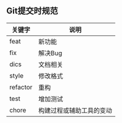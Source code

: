 ## Git提交时规范

关键字 | 说明
------|-------
feat | 新功能
fix | 解决Bug
dics | 文档相关
style | 修改格式
refactor | 重构
test | 增加测试
chore | 构建过程或辅助工具的变动